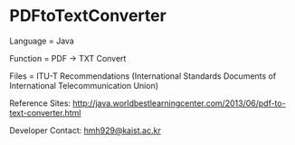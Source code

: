 # PDFtoTextConverter

Language = Java

Function = PDF -> TXT Convert

Files = ITU-T Recommendations (International Standards Documents of International Telecommunication Union)

Reference Sites: http://java.worldbestlearningcenter.com/2013/06/pdf-to-text-converter.html

Developer Contact: hmh929@kaist.ac.kr
